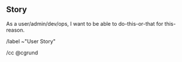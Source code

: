 ## Story

As a user/admin/dev/ops, I want to be able to do-this-or-that for this-reason.

/label ~"User Story"

/cc @cgrund
